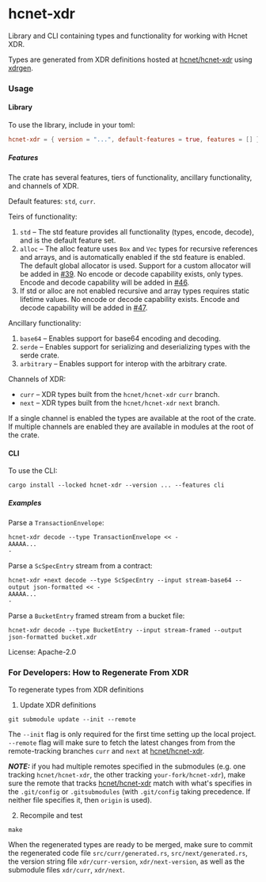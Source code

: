 # hcnet-xdr

Library and CLI containing types and functionality for working with Hcnet
XDR.

Types are generated from XDR definitions hosted at [hcnet/hcnet-xdr]
using [xdrgen].

[hcnet/hcnet-xdr]: https://github.com/hcnet/hcnet-xdr
[xdrgen]: https://github.com/hcnet/xdrgen

### Usage

#### Library
To use the library, include in your toml:

```toml
hcnet-xdr = { version = "...", default-features = true, features = [] }
```

##### Features

The crate has several features, tiers of functionality, ancillary
functionality, and channels of XDR.

Default features: `std`, `curr`.

Teirs of functionality:

1. `std` – The std feature provides all functionality (types, encode,
decode), and is the default feature set.
2. `alloc` – The alloc feature uses `Box` and `Vec` types for recursive
references and arrays, and is automatically enabled if the std feature is
enabled. The default global allocator is used. Support for a custom
allocator will be added in [#39]. No encode or decode capability exists,
only types. Encode and decode capability will be added in [#46].
3. If std or alloc are not enabled recursive and array types requires static
lifetime values. No encode or decode capability exists. Encode and decode
capability will be added in [#47].

[#39]: https://github.com/hcnet/rs-hcnet-xdr/issues/39
[#46]: https://github.com/hcnet/rs-hcnet-xdr/issues/46
[#47]: https://github.com/hcnet/rs-hcnet-xdr/issues/47

Ancillary functionality:

1. `base64` – Enables support for base64 encoding and decoding.
2. `serde` – Enables support for serializing and deserializing types with
the serde crate.
3. `arbitrary` – Enables support for interop with the arbitrary crate.

Channels of XDR:

- `curr` – XDR types built from the `hcnet/hcnet-xdr` `curr` branch.
- `next` – XDR types built from the `hcnet/hcnet-xdr` `next` branch.

If a single channel is enabled the types are available at the root of the
crate. If multiple channels are enabled they are available in modules at
the root of the crate.

#### CLI

To use the CLI:

```console
cargo install --locked hcnet-xdr --version ... --features cli
```

##### Examples

Parse a `TransactionEnvelope`:
```console
hcnet-xdr decode --type TransactionEnvelope << -
AAAAA...
-
```

Parse a `ScSpecEntry` stream from a contract:
```console
hcnet-xdr +next decode --type ScSpecEntry --input stream-base64 --output json-formatted << -
AAAAA...
-
```

Parse a `BucketEntry` framed stream from a bucket file:
```console
hcnet-xdr decode --type BucketEntry --input stream-framed --output json-formatted bucket.xdr
```

License: Apache-2.0


### For Developers: How to Regenerate From XDR
To regenerate types from XDR definitions
1. Update XDR definitions
```concole
git submodule update --init --remote
```
The `--init` flag is only required for the first time setting up the local project. 
`--remote` flag will make sure to fetch the latest changes from from the remote-tracking branches `curr` and `next` at [hcnet/hcnet-xdr]. 

**_NOTE:_** if you had multiple remotes specified in the submodules (e.g. one tracking `hcnet/hcnet-xdr`, the other tracking `your-fork/hcnet-xdr`),
make sure the remote that tracks [hcnet/hcnet-xdr] match with what's specifies in the `.git/config` or `.gitsubmodules` (with `.git/config` taking precedence. If neither file specifies it, then `origin` is used).

2. Recompile and test
```console
make
```

When the regenerated types are ready to be merged, make sure to commit the regenerated code file `src/curr/generated.rs`, `src/next/generated.rs`, the version string file `xdr/curr-version`, `xdr/next-version`, as well as the submodule files `xdr/curr`, `xdr/next`.